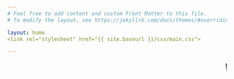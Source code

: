```yaml
---
# Feel free to add content and custom Front Matter to this file.
# To modify the layout, see https://jekyllrb.com/docs/themes/#overriding-theme-defaults

layout: home
<link rel="stylesheet" href="{{ site.baseurl }}/css/main.css">

---
```

<html>
<head>
<link rel="stylesheet" href="{{ site.baseurl }}/css/main.css">
</head>

<body>
<marquee style="color:black;font-size: 20pt" behavior="scroll" direction="left"><i>Welcome to my blog site!</I></marquee>

</body>
</html>
